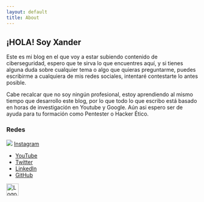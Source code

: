 ```yaml
---
layout: default
title: About
---
```


## ¡HOLA! Soy Xander

Este es mi blog en el que voy a estar subiendo contenido de ciberseguridad, espero que te sirva lo que encuentres aquí, y si tienes alguna duda sobre cualquier tema o algo que quieras preguntarme, puedes escribirme a cualquiera de mis redes sociales, intentaré contestarte lo antes posible. 



Cabe recalcar que no soy ningún profesional, estoy aprendiendo al mismo tiempo que desarrollo este blog, por lo que todo lo que escribo está basado en horas de investigación en Youtube y Google. Aún asi espero ser de ayuda para tu formación como Pentester o Hacker Ético.




### Redes

<img src="https://img.icons8.com/small/32/000000/instagram-new.png"/> [Instagram](https://www.instagram.com/mrxaander/)
- [YouTube](https://www.youtube.com/channel/UCBxuMtnkI2vXM5iClieqFkg)
- [Twitter](https://twitter.com/mxaander)
- [LinkedIn](https://www.linkedin.com/in/mrxander/)
- [GitHub](https://github.com/MrXaander)


<img src="https://img.icons8.com/small/32/000000/instagram-new.png" alt="Logo prueba" style="width: 32px; height: 32px" />
